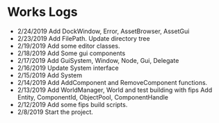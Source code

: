 # Works Logs
* 2/24/2019 Add DockWindow, Error, AssetBrowser, AssetGui
* 2/23/2019 Add FilePath. Update directory tree
* 2/19/2019 Add some editor classes.
* 2/18/2019 Add Some gui components
* 2/17/2019 Add GuiSystem, Window, Node, Gui, Delegate
* 2/16/2019 Update System interface
* 2/15/2019 Add System
* 2/14/2019 Add AddComponent and RemoveComponent functions.
* 2/13/2019 Add WorldManager, World and test building with fips
		  Add Entity, ComponentId, ObjectPool, ComponentHandle
* 2/12/2019 Add some fips build scripts.
* 2/8/2019 Start the project.